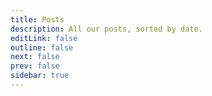 ```yaml
---
title: Posts
description: All our posts, sorted by date.
editLink: false
outline: false
next: false
prev: false
sidebar: true
---
```


<script setup>
import Index from './.vitepress/theme/Posts.vue'
</script>

<Index/>
